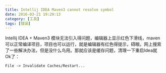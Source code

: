 ```yaml
---
title: Intellij IDEA Maven3 cannot resolve symbol
date: 2016-03-21 19:29:13
category: [工具]
tags: [错误]
---
```

Intellij IDEA + Maven3 模块无法引入得问题，编辑器上显示红色下滑线，maven可以正常编译项目，项目也可以运行，就是编辑器有红色得提示，碍眼。网上搜索了一些解决办法，但是没什么鸟用。那就应该是缓存问题，清理一下重启Idea就Ok了：
```
File -> Invalidate Caches/Restart...
```
